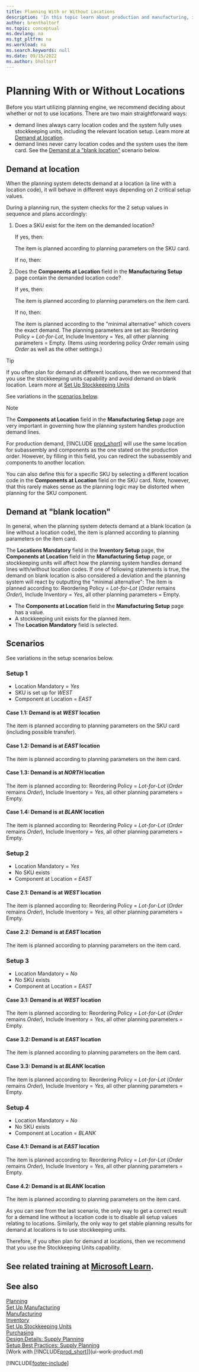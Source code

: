 ```yaml
---
title: Planning With or Without Locations
description: 'In this topic learn about production and manufacturing, including supply planning, in Business Central.'
author: brentholtorf
ms.topic: conceptual
ms.devlang: na
ms.tgt_pltfrm: na
ms.workload: na
ms.search.keywords: null
ms.date: 09/15/2022
ms.author: bholtorf
---
```

# Planning With or Without Locations

Before you start utilizing planning engine, we recommend deciding about whether or not to use locations. There are two main straightforward ways:

* demand lines always carry location codes and the system fully uses stockkeeping units, including the relevant location setup. Learn more at [Demand at location](#demand-at-location).  
* demand lines never carry location codes and the system uses the item card. See the [Demand at a "blank location"](#demand-at-blank-location) scenario below.

## Demand at location  

When the planning system detects demand at a location (a line with a location code), it will behave in different ways depending on 2 critical setup values.  

During a planning run, the system checks for the 2 setup values in sequence and plans accordingly:  

1. Does a SKU exist for the item on the demanded location?  

    If yes, then:  

    The item is planned according to planning parameters on the SKU card.  

    If no, then:  

2. Does the **Components at Location** field in the **Manufacturing Setup** page contain the demanded location code?  

    If yes, then:  

    The item is planned according to planning parameters on the item card.  

    If no, then:  

    The item is planned according to the "minimal alternative" which covers the exact demand. The planning parameters are set as: Reordering Policy = *Lot-for-Lot*, Include Inventory = *Yes*, all other planning parameters = Empty. (Items using reordering policy *Order* remain using *Order* as well as the other settings.)

> [!TIP]
> If you often plan for demand at different locations, then we recommend that you use the stockkeeping units capability and avoid demand on blank location. Learn more at [Set Up Stockkeeping Units](inventory-how-to-set-up-stockkeeping-units.md)

See variations in the [scenarios below](#scenarios).

> [!NOTE]
> The **Components at Location** field in the **Manufacturing Setup** page are very important in governing how the planning system handles production demand lines.
>
> For production demand, [!INCLUDE [prod_short](includes/prod_short.md)] will use the same location for subassembly and components as the one stated on the production order. However, by filling in this field, you can redirect the subassembly and components to another location.
>
> You can also define this for a specific SKU by selecting a different location code in the **Components at Location** field on the SKU card. Note, however, that this rarely makes sense as the planning logic may be distorted when planning for the SKU component.

## Demand at "blank location"

In general, when the planning system detects demand at a blank location (a line without a location code), the item is planned according to planning parameters on the item card.

The **Locations Mandatory** field in the **Inventory Setup** page, the **Components at Location** field in the **Manufacturing Setup** page, or stockkeeping units will affect how the planning system handles demand lines with/without location codes. If one of following statements is true, the demand on blank location is also considered a deviation and the planning system will react by outputting the "minimal alternative": The item is planned according to: Reordering Policy = *Lot-for-Lot* (*Order* remains *Order*), Include Inventory = *Yes*, all other planning parameters = Empty.

* The **Components at Location** field in the **Manufacturing Setup** page has a value.
* A stockkeeping unit exists for the planned item.
* The **Location Mandatory** field is selected.

## Scenarios

See variations in the setup scenarios below.

### Setup 1

* Location Mandatory = *Yes*  
* SKU is set up for *WEST*  
* Component at Location = *EAST*  

#### Case 1.1: Demand is at *WEST* location

The item is planned according to planning parameters on the SKU card (including possible transfer).

#### Case 1.2: Demand is at *EAST* location

The item is planned according to planning parameters on the item card.

#### Case 1.3: Demand is at *NORTH* location

The item is planned according to: Reordering Policy = *Lot-for-Lot* (*Order* remains *Order*), Include Inventory = *Yes*, all other planning parameters = Empty.

#### Case 1.4: Demand is at *BLANK* location

The item is planned according to: Reordering Policy = *Lot-for-Lot* (*Order* remains *Order*), Include Inventory = *Yes*, all other planning parameters = Empty.

### Setup 2

* Location Mandatory = *Yes*  
* No SKU exists  
* Component at Location = *EAST*  

#### Case 2.1: Demand is at *WEST* location

The item is planned according to: Reordering Policy = *Lot-for-Lot* (*Order* remains *Order*), Include Inventory = *Yes*, all other planning parameters = Empty.

#### Case 2.2: Demand is at *EAST* location

The item is planned according to planning parameters on the item card.  

### Setup 3

* Location Mandatory = *No*  
* No SKU exists  
* Component at Location = *EAST*  

#### Case 3.1: Demand is at *WEST* location

The item is planned according to: Reordering Policy = *Lot-for-Lot* (*Order* remains *Order*), Include Inventory = *Yes*, all other planning parameters = Empty.

#### Case 3.2: Demand is at *EAST* location

The item is planned according to planning parameters on the item card.  

#### Case 3.3: Demand is at *BLANK* location

The item is planned according to: Reordering Policy = *Lot-for-Lot* (*Order* remains *Order*), Include Inventory = *Yes*, all other planning parameters = Empty.

### Setup 4

* Location Mandatory = *No*  
* No SKU exists  
* Component at Location = *BLANK*  

#### Case 4.1: Demand is at *EAST* location

The item is planned according to: Reordering Policy = *Lot-for-Lot* (*Order* remains *Order*), Include Inventory = *Yes*, all other planning parameters = Empty.

#### Case 4.2: Demand is at *BLANK* location

The item is planned according to planning parameters on the item card.

As you can see from the last scenario, the only way to get a correct result for a demand line without a location code is to disable all setup values relating to locations. Similarly, the only way to get stable planning results for demand at locations is to use stockkeeping units.  

Therefore, if you often plan for demand at locations, then we recommend that you use the Stockkeeping Units capability.

## See related training at [Microsoft Learn](/training/paths/trade-get-started-dynamics-365-business-central/).

## See also

[Planning](production-planning.md)  
[Set Up Manufacturing](production-configure-production-processes.md)  
[Manufacturing](production-manage-manufacturing.md)  
[Inventory](inventory-manage-inventory.md)  
[Set Up Stockkeeping Units](inventory-how-to-set-up-stockkeeping-units.md)  
[Purchasing](purchasing-manage-purchasing.md)  
[Design Details: Supply Planning](design-details-supply-planning.md)  
[Setup Best Practices: Supply Planning](setup-best-practices-supply-planning.md)  
[Work with [!INCLUDE[prod_short](includes/prod_short.md)]](ui-work-product.md)  

[!INCLUDE[footer-include](includes/footer-banner.md)]
